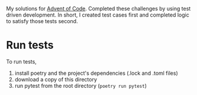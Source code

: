 My solutions for [Advent of Code](https://adventofcode.com/). Completed these challenges by using test driven development. In short, I created test cases first and completed logic to satisfy those tests second.

# Run tests
To run tests, 
1. install poetry and the project's dependencies (.lock and .toml files)
2. download a copy of this directory
2. run pytest from the root directory (`poetry run pytest`)